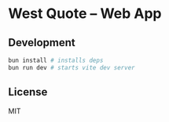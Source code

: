 # West Quote – Web App

## Development

```sh
bun install # installs deps
bun run dev # starts vite dev server
```

## License

MIT
